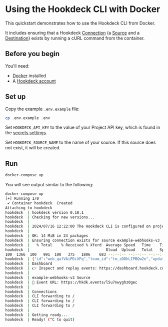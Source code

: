 # Using the Hookdeck CLI with Docker

This quickstart demonstrates how to use the Hookdeck CLI from Docker.

It includes ensuring that a Hookdeck [Connection](https://hookdeck.com/docs/connections?ref=github-quickstarts-cli-docker)
(a [Source](https://hookdeck.com/docs/sources?ref=github-quickstarts-cli-docker) and a [Destination](https://hookdeck.com/docs/destinations?ref=github-quickstarts-cli-docker))
exists by running a cURL command from the container.

## Before you begin

You'll need:

- [Docker](https://docs.docker.com/get-docker/) installed
- A [Hookdeck account](https://dashboard.hookdeck.com/signup?ref=github-quickstarts-cli-docker)

## Set up

Copy the example `.env.example` file:

```sh
cp .env.example .env
```

Set `HOOKDECK_API_KEY` to the value of your Project API key, which is found in the [secrets settings](https://dashboard.hookdeck.com/settings/project/secrets).

Set `HOOKDECK_SOURCE_NAME` to the name of your source. If this source does not exist, it will be created.

## Run

```sh
docker-compose up
```


You will see output similar to the following:

```sh
docker-compose up
[+] Running 1/0
 ✔ Container hookdeck  Created                                                                                                                                                                                                                                    0.0s 
Attaching to hookdeck
hookdeck  | hookdeck version 0.10.1
hookdeck  | Checking for new versions...
hookdeck  | 
hookdeck  | 2024/07/16 12:22:00 The Hookdeck CLI is configured on project quickstarts in organization Examples
hookdeck  | 
hookdeck  | OK: 14 MiB in 24 packages
hookdeck  | Ensuring connection exists for source example-webhooks-v3
hookdeck  |   % Total    % Received % Xferd  Average Speed   Time    Time     Time  Current
hookdeck  |                                  Dload  Upload   Total   Spent    Left  Speed
100  1366  100   991  100   375   1806    683 --:--:-- --:--:-- --:--:--  2488
hookdeck  | {"id":"web_qafVAiPDiXFq","team_id":"tm_zDDhLIPBQw2e","updated_at":"2024-07-16T12:22:00.709Z","created_at":"2024-07-16T12:22:00.882Z","paused_at":null,"name":null,"rules":[],"description":null,"destination":{"id":"des_JZ9yNGgVwjcu","team_id":"tm_zDDhLIPBQw2e","url":null,"updated_at":"2024-07-16T12:22:00.715Z","created_at":"2024-07-16T12:11:09.437Z","rate_limit":null,"rate_limit_period":"second","cli_path":"/","path_forwarding_disabled":false,"name":"CLI","http_method":null,"auth_method":{"type":"HOOKDECK_SIGNATURE","config":{}},"description":null,"disabled_at":null},"source":{"id":"src_l5u7nwyghz0gec","team_id":"tm_zDDhLIPBQw2e","updated_at":"2024-07-16T12:22:00.714Z","created_at":"2024-07-16T11:44:55.964Z","name":"example-webhooks-v3","allowed_http_methods":["GET","PUT","PATCH","DELETE","POST"],"custom_response":null,"description":null,"url":"https://hkdk.events/l5u7nwyghz0gec","disabled_at":null,"verification":null},"disabled_at":null,"full_name":"example-webhooks-v3 -> CLI"}
hookdeck  | Dashboard
hookdeck  | 👉 Inspect and replay events: https://dashboard.hookdeck.com?team_id=tm_zDDhLIPBQw2e
hookdeck  | 
hookdeck  | example-webhooks-v3 Source
hookdeck  | 🔌 Event URL: https://hkdk.events/l5u7nwyghz0gec
hookdeck  | 
hookdeck  | Connections
hookdeck  | CLI forwarding to /
hookdeck  | CLI forwarding to /
hookdeck  | CLI forwarding to /
hookdeck  | 
hookdeck  | Getting ready...
hookdeck  | Ready! (^C to quit)